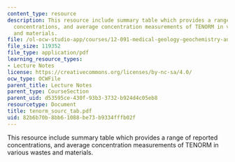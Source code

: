 ```yaml
---
content_type: resource
description: This resource include summary table which provides a range of reported
  concentrations, and average concentration measurements of TENORM in various wastes
  and materials.
file: /ol-ocw-studio-app/courses/12-091-medical-geology-geochemistry-an-exposure-january-iap-2006/82b6b70b8bb61088be73b9334fffb02f_tenorm_sourc_tab.pdf
file_size: 119352
file_type: application/pdf
learning_resource_types:
- Lecture Notes
license: https://creativecommons.org/licenses/by-nc-sa/4.0/
ocw_type: OCWFile
parent_title: Lecture Notes
parent_type: CourseSection
parent_uid: d53595ce-430f-93b3-3732-b924d4c05eb8
resourcetype: Document
title: tenorm_sourc_tab.pdf
uid: 82b6b70b-8bb6-1088-be73-b9334fffb02f
---
```

This resource include summary table which provides a range of reported concentrations, and average concentration measurements of TENORM in various wastes and materials.